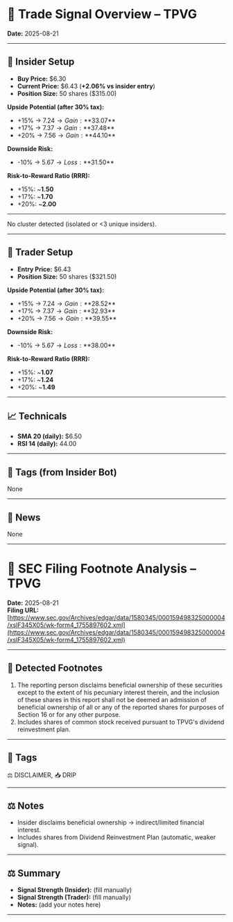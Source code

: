 
# 📝 Trade Signal Overview – TPVG

**Date:** 2025-08-21

---

## 👤 Insider Setup
- **Buy Price:** $6.30
- **Current Price:** $6.43 (**+2.06% vs insider entry**)
- **Position Size:** 50 shares ($315.00)

**Upside Potential (after 30% tax):**
- +15% → $7.24 → Gain: **$33.07**
- +17% → $7.37 → Gain: **$37.48**
- +20% → $7.56 → Gain: **$44.10**

**Downside Risk:**
- -10% → $5.67 → Loss: **$31.50**

**Risk-to-Reward Ratio (RRR):**
- +15%: ~**1.50**
- +17%: ~**1.70**
- +20%: ~**2.00**

---

No cluster detected (isolated or <3 unique insiders).

---

## 💸 Trader Setup
- **Entry Price:** $6.43
- **Position Size:** 50 shares ($321.50)

**Upside Potential (after 30% tax):**
- +15% → $7.24 → Gain: **$28.52**
- +17% → $7.37 → Gain: **$32.93**
- +20% → $7.56 → Gain: **$39.55**

**Downside Risk:**
- -10% → $5.67 → Loss: **$38.00**

**Risk-to-Reward Ratio (RRR):**
- +15%: ~**1.07**
- +17%: ~**1.24**
- +20%: ~**1.49**

---

## 📈 Technicals
- **SMA 20 (daily):** $6.50
- **RSI 14 (daily):** 44.00

---

## 🧩 Tags (from Insider Bot)
None

---

## 📢 News
None

---

# 📑 SEC Filing Footnote Analysis – TPVG

**Date:** 2025-08-21  
**Filing URL:** [https://www.sec.gov/Archives/edgar/data/1580345/000159498325000004/xslF345X05/wk-form4_1755897602.xml](https://www.sec.gov/Archives/edgar/data/1580345/000159498325000004/xslF345X05/wk-form4_1755897602.xml)

---

## 📝 Detected Footnotes
1. The reporting person disclaims beneficial ownership of these securities except to the extent of his pecuniary interest therein, and the inclusion of these shares in this report shall not be deemed an admission of beneficial ownership of all or any of the reported shares for purposes of Section 16 or for any other purpose.
2. Includes shares of common stock received pursuant to TPVG's dividend reinvestment plan.


---

## 🧩 Tags
⚖️ DISCLAIMER, 📥 DRIP

---

## ⚖️ Notes
- Insider disclaims beneficial ownership → indirect/limited financial interest.
- Includes shares from Dividend Reinvestment Plan (automatic, weaker signal).

---

## ⚖️ Summary
- **Signal Strength (Insider):** (fill manually)
- **Signal Strength (Trader):** (fill manually)
- **Notes:** (add your notes here)

---
